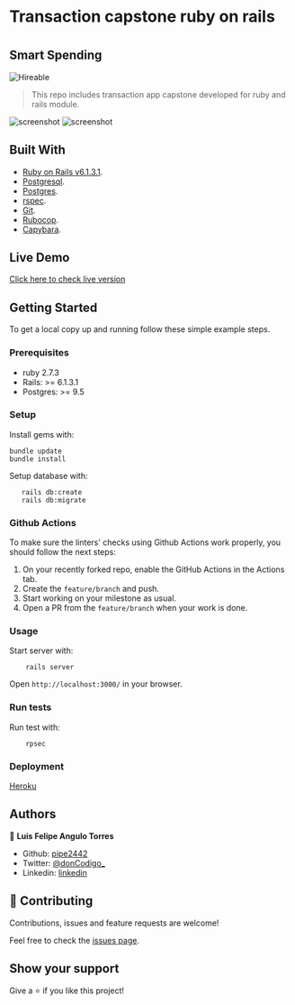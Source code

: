 # Transaction capstone ruby on rails
# 
## Smart Spending
![Hireable](https://cdn.rawgit.com/hiendv/hireable/master/styles/default/yes.svg)

> This repo includes transaction app capstone developed for ruby and rails module.

![screenshot](https://github.com/pipe2442/transaction-app-smart_spending/blob/testing/unit-testing/app/assets/images/ruby-on-rails-development.jpg)
![screenshot](https://github.com/pipe2442/transaction-app-smart_spending/blob/testing/unit-testing/app/assets/images/mockupdevices.PNG)

## Built With

- [Ruby on Rails v6.1.3.1](http://rubyonrails.org/).
- [Postgresql](https://www.postgresql.org/).
- [Postgres](https://www.ruby-lang.org/en/).
- [rspec](https://rspec.info/).
- [Git](https://git-scm.com/).
- [Rubocop](https://github.com/microverseinc/linters-config/tree/master/ruby).
- [Capybara](https://github.com/teamcapybara/capybara).  

## Live Demo

[Click here to check live version](https://transactionapp2442.herokuapp.com/)


## Getting Started

To get a local copy up and running follow these simple example steps.

### Prerequisites

- ruby 2.7.3
- Rails: >= 6.1.3.1
- Postgres: >= 9.5

### Setup

Install gems with:

```
bundle update
bundle install
```

Setup database with:

```
   rails db:create
   rails db:migrate
```

### Github Actions

To make sure the linters' checks using Github Actions work properly, you should follow the next steps:

1. On your recently forked repo, enable the GitHub Actions in the Actions tab.
2. Create the `feature/branch` and push.
3. Start working on your milestone as usual.
4. Open a PR from the `feature/branch` when your work is done.


### Usage

Start server with:

```
    rails server
```

Open `http://localhost:3000/` in your browser.

### Run tests

Run test with: 

```
    rpsec 
```

### Deployment

[Heroku](https://www.heroku.com)

## Authors

👤 **Luis Felipe Angulo Torres**

- Github: [pipe2442](https://github.com/pipe2442)
- Twitter: [@donCodigo_](https://twitter.com/donCodigo_)
- Linkedin: [linkedin](https://www.linkedin.com/in/luis-felipe-angulo-torres-95098b139/)

## 🤝 Contributing

Contributions, issues and feature requests are welcome!

Feel free to check the [issues page](issues/).

## Show your support

Give a ⭐️ if you like this project!
